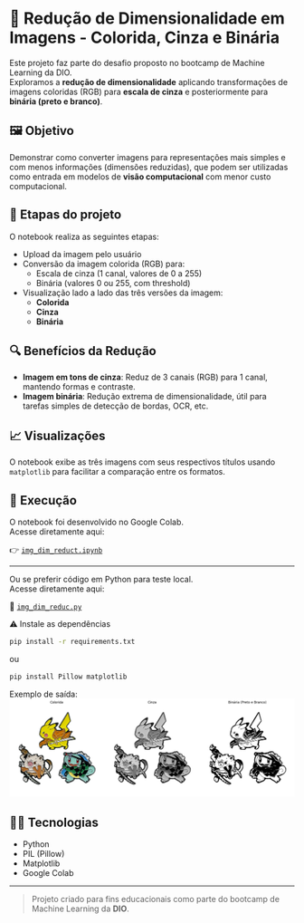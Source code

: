 # 🧠 Redução de Dimensionalidade em Imagens - Colorida, Cinza e Binária

Este projeto faz parte do desafio proposto no bootcamp de Machine Learning da DIO.  
Exploramos a **redução de dimensionalidade** aplicando transformações de imagens coloridas (RGB) para **escala de cinza** e posteriormente para **binária (preto e branco)**.

## 🖼️ Objetivo

Demonstrar como converter imagens para representações mais simples e com menos informações (dimensões reduzidas), que podem ser utilizadas como entrada em modelos de **visão computacional** com menor custo computacional.

## 🎯 Etapas do projeto

O notebook realiza as seguintes etapas:

- Upload da imagem pelo usuário
- Conversão da imagem colorida (RGB) para:
  - Escala de cinza (1 canal, valores de 0 a 255)
  - Binária (valores 0 ou 255, com threshold)
- Visualização lado a lado das três versões da imagem:
  - **Colorida**
  - **Cinza**
  - **Binária**

## 🔍 Benefícios da Redução

- **Imagem em tons de cinza**: Reduz de 3 canais (RGB) para 1 canal, mantendo formas e contraste.
- **Imagem binária**: Redução extrema de dimensionalidade, útil para tarefas simples de detecção de bordas, OCR, etc.

## 📈 Visualizações

O notebook exibe as três imagens com seus respectivos títulos usando `matplotlib` para facilitar a comparação entre os formatos.

## 🚀 Execução

O notebook foi desenvolvido no Google Colab.  
Acesse diretamente aqui:

👉 [`img_dim_reduct.ipynb`](img_dim_reduct.ipynb)

________

Ou se preferir código em Python para teste local.  
Acesse diretamente aqui:

🐍 [`img_dim_reduc.py`](img_dim_reduc.py)

⚠️ Instale as dependências
```bash
pip install -r requirements.txt
``` 
ou 

```bash
pip install Pillow matplotlib
``` 
Exemplo de saída:
![alt text](image_example.png)


## 🧑‍💻 Tecnologias

- Python
- PIL (Pillow)
- Matplotlib
- Google Colab

---

> Projeto criado para fins educacionais como parte do bootcamp de Machine Learning da **DIO**.
